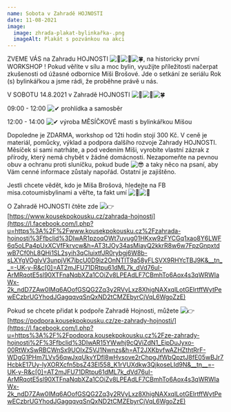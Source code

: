 ```yaml
---
name: Sobota v Zahradě HOJNOSTI
date: 11-08-2021
image:
  image: zhrada-plakat-bylinkařka-.png
  imageAlt: Plakát s pozvánkou na akci
---
```

ZVEME VÁS na Zahradu HOJNOSTI ![💚](https://static.xx.fbcdn.net/images/emoji.php/v9/t94/1/16/1f49a.png)![🌼](https://static.xx.fbcdn.net/images/emoji.php/v9/t9b/1/16/1f33c.png)![🍀](https://static.xx.fbcdn.net/images/emoji.php/v9/t87/1/16/1f340.png), na historicky první WORKSHOP ! Pokud věříte v sílu a moc bylin, využijte příležitosti načerpat zkušenosti od úžasné odbornice Míši Brošové. Jde o setkání ze seriálu Rok (s) bylinkářkou a jsme rádi, že proběhne právě u nás.

V SOBOTU 14.8.2021 v Zahradě HOJNOSTI ![💚](https://static.xx.fbcdn.net/images/emoji.php/v9/t94/1/16/1f49a.png)![🌼](https://static.xx.fbcdn.net/images/emoji.php/v9/t9b/1/16/1f33c.png)![🍀](https://static.xx.fbcdn.net/images/emoji.php/v9/t87/1/16/1f340.png)

09:00 - 12:00 ![✔](https://static.xx.fbcdn.net/images/emoji.php/v9/t51/1/16/2714.png) prohlídka a samosběr

12:00 - 14:00 ![✔](https://static.xx.fbcdn.net/images/emoji.php/v9/t51/1/16/2714.png) výroba MĚSÍČKOVÉ masti s bylinkářkou Míšou

Dopoledne je ZDARMA, workshop od 12ti hodin stojí 300 Kč. V ceně je materiál, pomůcky, výklad a podpora dalšího rozvoje Zahrady HOJNOSTI. Měsíček si sami natrháte, a pod vedením Míši, vyrobíte vlastní zázrak z přírody, který nemá chybět v žádné domácnosti. Nezapomeňte na pevnou obuv a ochranu proti sluníčku, pokud bude ![😎](https://static.xx.fbcdn.net/images/emoji.php/v9/t83/1/16/1f60e.png) a taky něco na psaní, aby Vám cenné informace zůstaly napořád. Ostatní je zajištěno.

Jestli chcete vědět, kdo je Míša Brošová, hledejte na FB misa.cotoumisbylinami a věřte, ta fakt umí ![🌿](https://static.xx.fbcdn.net/images/emoji.php/v9/t1e/1/16/1f33f.png)![👏](https://static.xx.fbcdn.net/images/emoji.php/v9/tfe/1/16/1f44f.png)

O Zahradě HOJNOSTI čtěte zde ![👉](https://static.xx.fbcdn.net/images/emoji.php/v9/t51/1/16/1f449.png) [https://www.kousekpokousku.cz/zahrada-hojnosti](https://l.facebook.com/l.php?u=https%3A%2F%2Fwww.kousekpokousku.cz%2Fzahrada-hojnosti%3Ffbclid%3DIwAR1pzoqOWt7uvug01HKxw9zFYCGq1xao8Y6LWF6q5oLPa4pUxXCVfFkrvcw&h=AT3tJOy34asMiayQ2kkrR8w6w7FpzGnpxtdwB7Cf0hL8QHi1SL2syih3qCluixtfJR0rybgj6W8b-sLXYgVOglvV3unpjVK7ibcU0D9iz2OnNTIT9a58yFLSVX9RHYcTBJ9K&__tn__=-UK-y-R&c[0]=AT2mJFU71DRtpu61dML7k_dVd76uI-ArMRqotE5sl90XTFnaNqbXZa1COiZv8LPEAdLF7CBmhTo6Aox4s3qWRWIaWx-2k_ndD7ZAw0IMq6AOofGSQG2Zq3y2RVyLxz8XhjgNAXxqlLotGElrtffWytPewECzbrUGYhodJGagqqvqSnQxND2tCMZEbyrCjVqL6WgoZzE)

Pokud se chcete přidat k podpoře Zahradě Hojnosti, můžete ![👉](https://static.xx.fbcdn.net/images/emoji.php/v9/t51/1/16/1f449.png) [https://podpora.kousekpokousku.cz/ze-zahrady-hojnosti/](https://l.facebook.com/l.php?u=https%3A%2F%2Fpodpora.kousekpokousku.cz%2Fze-zahrady-hojnosti%2F%3Ffbclid%3DIwAR15YWwhj9cQViZdN1_EipDuJyxo-00RtWxSwRBCWnSx9UOIxZ5VJ1Nwnzs&h=AT2JXKbvfwAZHZthtRrF-WDgG1PHm7LVv56qwJxqUkvYDfl8wHvsove2rChpgJfWbQpztJ8fE05wBJr7HcbkE17Uy-lyXORXcfn5bsZ43EI558_K1rVUXdkw3QjkoseLId9N&__tn__=-UK-y-R&c[0]=AT2mJFU71DRtpu61dML7k_dVd76uI-ArMRqotE5sl90XTFnaNqbXZa1COiZv8LPEAdLF7CBmhTo6Aox4s3qWRWIaWx-2k_ndD7ZAw0IMq6AOofGSQG2Zq3y2RVyLxz8XhjgNAXxqlLotGElrtffWytPewECzbrUGYhodJGagqqvqSnQxND2tCMZEbyrCjVqL6WgoZzE)
